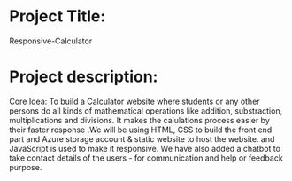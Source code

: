 # Project Title:
Responsive-Calculator

# Project description:
Core Idea: To build a Calculator website where students or any other persons do all kinds of mathematical operations like addition, substraction, multiplications and divisions. It makes the calulations process easier by their faster response .We will be using HTML, CSS to build the front end part and Azure storage account & static website to host the website. and JavaScript is used to make it responsive. We have also added a chatbot to take contact details of the users - for communication and help or feedback purpose.
